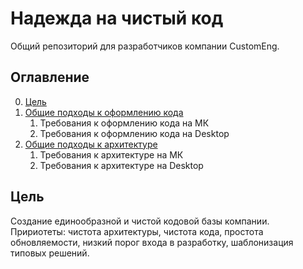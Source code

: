 # Надежда на чистый код
Общий репозиторий для разработчиков компании CustomEng.
## Оглавление
0. [Цель](#Цель)
1. [Общие подходы к оформлению кода](#Общие-подходы-к-оформлению-кода)
    1. Требования к оформлению кода на МК
    2. Требования к оформлению кода на Desktop
2. [Общие подходы к архитектуре](#Общие-подходы-к-архитектуре)
    1. Требования к архитектуре на МК
    2. Требования к архитектуре на Desktop


## Цель
Создание единообразной и чистой кодовой базы компании. Пририотеты: чистота архитектуры, чистота кода, простота обновляемости, низкий порог входа в разработку, шаблонизация типовых решений.


